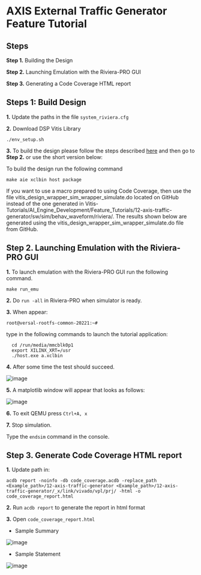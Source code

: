 # **AXIS External Traffic Generator Feature Tutorial**

## **Steps**

**Step 1.** Building the Design

**Step 2.** Launching Emulation with the Riviera-PRO GUI

**Step 3.** Generating a Code Coverage HTML report

## **Steps 1: Build Design** 

  **1.** Update the paths in the file `system_riviera.cfg`
  
  **2.** Download DSP Vitis Library
  
   `./env_setup.sh`

  **3.** To build the design please follow the steps described [here](https://github.com/Xilinx/Vitis-Tutorials/tree/2022.1/AI_Engine_Development/Feature_Tutorials/12-axis-traffic-generator) and then go to **Step 2.** or use the short version below:

  To build the design run the following command
  
  `make aie xclbin host package`
  
  If you want to use a macro prepared to using Code Coverage, then use the file vitis_design_wrapper_sim_wrapper_simulate.do located on GitHub instead of the one generated in Vitis-Tutorials/AI_Engine_Development/Feature_Tutorials/12-axis-traffic-generator/sw/sim/behav_waveform/riviera/. The results shown below are generated using the vitis_design_wrapper_sim_wrapper_simulate.do file from GitHub.

## **Step 2.** Launching Emulation with the Riviera-PRO GUI

  **1.** To launch emulation with the Riviera-PRO GUI run the following command.  

  `make run_emu`
  
  **2.** Do `run -all` in Riviera-PRO when simulator is ready.

  **3.** When appear: 

  `root@versal-rootfs-common-20221:~#`

  type in the following commands to launch the tutorial application:
```
  cd /run/media/mmcblk0p1
  export XILINX_XRT=/usr
  ./host.exe a.xclbin
```

  **4.** After some time the test should succeed.

  ![image](https://github.com/maciejpasierbek/Riviera-PRO/assets/38097741/bc03c823-c663-4161-ab23-fb3c009879a0)
  
  **5.** A matplotlib window will appear that looks as follows:
  
  ![image](https://github.com/maciejpasierbek/Riviera-PRO/assets/38097741/a9d5415d-7640-47dd-8bee-55477ce21c2a)

  **6.** To exit QEMU press `Ctrl+A, x`

  **7.** Stop simulation.

  Type the `endsim` command in the console.

## **Step 3.** Generate Code Coverage HTML report

  **1.** Update path in:
  
  `acdb report -noinfo -db code_coverage.acdb -replace_path <Example_path>/12-axis-traffic-generator <Example_path>/12-axis-traffic-generator/_x/link/vivado/vpl/prj/ -html -o code_coverage_report.html` 
  
  **2.** Run `acdb report` to generate the report in html format 
  
  **3.** Open `code_coverage_report.html`
  
  - Sample Summary
  
  ![image](https://github.com/maciejpasierbek/Riviera-PRO/assets/38097741/401a2337-6de4-48d8-a46f-c37023f055c0)

  - Sample Statement

  ![image](https://github.com/maciejpasierbek/Riviera-PRO/assets/38097741/5aec1620-646a-4f30-8894-486a2d398558)

  




